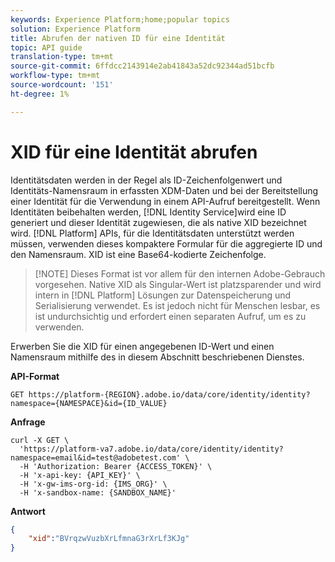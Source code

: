 ```yaml
---
keywords: Experience Platform;home;popular topics
solution: Experience Platform
title: Abrufen der nativen ID für eine Identität
topic: API guide
translation-type: tm+mt
source-git-commit: 6ffdcc2143914e2ab41843a52dc92344ad51bcfb
workflow-type: tm+mt
source-wordcount: '151'
ht-degree: 1%

---
```



# XID für eine Identität abrufen

Identitätsdaten werden in der Regel als ID-Zeichenfolgenwert und Identitäts-Namensraum in erfassten XDM-Daten und bei der Bereitstellung einer Identität für die Verwendung in einem API-Aufruf bereitgestellt. Wenn Identitäten beibehalten werden, [!DNL Identity Service]wird eine ID generiert und dieser Identität zugewiesen, die als native XID bezeichnet wird. [!DNL Platform] APIs, für die Identitätsdaten unterstützt werden müssen, verwenden dieses kompaktere Formular für die aggregierte ID und den Namensraum. XID ist eine Base64-kodierte Zeichenfolge.

>[!NOTE] Dieses Format ist vor allem für den internen Adobe-Gebrauch vorgesehen. Native XID als Singular-Wert ist platzsparender und wird intern in [!DNL Platform] Lösungen zur Datenspeicherung und Serialisierung verwendet. Es ist jedoch nicht für Menschen lesbar, es ist undurchsichtig und erfordert einen separaten Aufruf, um es zu verwenden.

Erwerben Sie die XID für einen angegebenen ID-Wert und einen Namensraum mithilfe des in diesem Abschnitt beschriebenen Dienstes.

**API-Format**

```http
GET https://platform-{REGION}.adobe.io/data/core/identity/identity?namespace={NAMESPACE}&id={ID_VALUE}
```

**Anfrage**

```shell
curl -X GET \
  'https://platform-va7.adobe.io/data/core/identity/identity?namespace=email&id=test@adobetest.com' \
  -H 'Authorization: Bearer {ACCESS_TOKEN}' \
  -H 'x-api-key: {API_KEY}' \
  -H 'x-gw-ims-org-id: {IMS_ORG}' \
  -H 'x-sandbox-name: {SANDBOX_NAME}'
```

**Antwort**

```json
{
    "xid":"BVrqzwVuzbXrLfmnaG3rXrLf3KJg"
}
```
